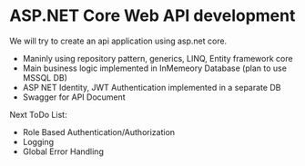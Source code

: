 # ASP.NET Core Web API development

We will try to create an api application using asp.net core.
- Maninly using repository pattern, generics, LINQ, Entity framework core
- Main business logic implemented in InMemeory Database (plan to use MSSQL DB)
- ASP NET Identity, JWT Authentication implemented in a separate DB
- Swagger for API Document

Next ToDo List:
- Role Based Authentication/Authorization
- Logging
- Global Error Handling
